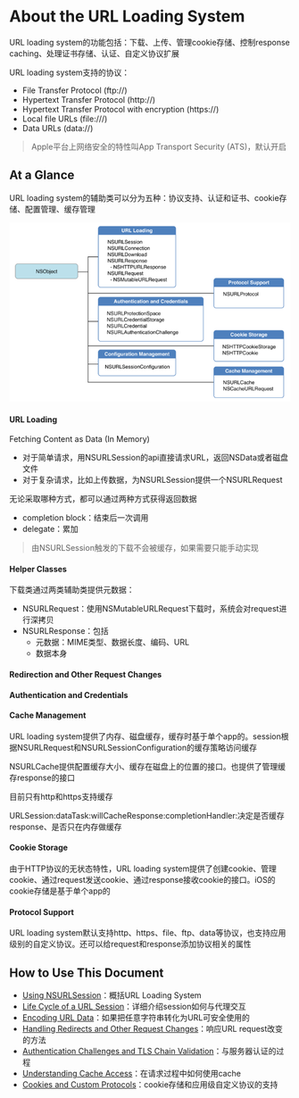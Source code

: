 # About the URL Loading System

URL loading system的功能包括：下载、上传、管理cookie存储、控制response caching、处理证书存储、认证、自定义协议扩展

URL loading system支持的协议：

* File Transfer Protocol \(ftp://\)
* Hypertext Transfer Protocol \(http://\)
* Hypertext Transfer Protocol with encryption \(https://\)
* Local file URLs \(file:///\)
* Data URLs \(data://\)

> Apple平台上网络安全的特性叫App Transport Security \(ATS\)，默认开启

## At a Glance

URL loading system的辅助类可以分为五种：协议支持、认证和证书、cookie存储、配置管理、缓存管理

![](/assets/import.png)

#### URL Loading

Fetching Content as Data \(In Memory\)

* 对于简单请求，用NSURLSession的api直接请求URL，返回NSData或者磁盘文件
* 对于复杂请求，比如上传数据，为NSURLSession提供一个NSURLRequest

无论采取哪种方式，都可以通过两种方式获得返回数据

* completion block：结束后一次调用
* delegate：累加

> 由NSURLSession触发的下载不会被缓存，如果需要只能手动实现

#### Helper Classes

下载类通过两类辅助类提供元数据：

* NSURLRequest：使用NSMutableURLRequest下载时，系统会对request进行深拷贝
* NSURLResponse：包括
  * 元数据：MIME类型、数据长度、编码、URL
  * 数据本身

#### Redirection and Other Request Changes

#### Authentication and Credentials

#### Cache Management

URL loading system提供了内存、磁盘缓存，缓存时基于单个app的。session根据NSURLRequest和NSURLSessionConfiguration的缓存策略访问缓存

NSURLCache提供配置缓存大小、缓存在磁盘上的位置的接口。也提供了管理缓存response的接口

目前只有http和https支持缓存

URLSession:dataTask:willCacheResponse:completionHandler:决定是否缓存response、是否只在内存做缓存

#### Cookie Storage

由于HTTP协议的无状态特性，URL loading system提供了创建cookie、管理cookie、通过request发送cookie、通过response接收cookie的接口。iOS的cookie存储是基于单个app的

#### Protocol Support

URL loading system默认支持http、https、file、ftp、data等协议，也支持应用级别的自定义协议。还可以给request和response添加协议相关的属性

## How to Use This Document

* [Using NSURLSession](/using-nsurlsession.md)：概括URL Loading System
* [Life Cycle of a URL Session](/life-cycle-of-a-url-session.md)：详细介绍session如何与代理交互
* [Encoding URL Data](/encoding-and-decoding-url-data.md)：如果把任意字符串转化为URL可安全使用的
* [Handling Redirects and Other Request Changes](/handling-redirects-and-other-request-changes.md)：响应URL request改变的方法
* [Authentication Challenges and TLS Chain Validation](/authentication-challenges-and-tls-chain-validation.md)：与服务器认证的过程
* [Understanding Cache Access](/understanding-cache-access.md)：在请求过程中如何使用cache
* [Cookies and Custom Protocols](/cookies-and-custom-protocols.md)：cookie存储和应用级自定义协议的支持



